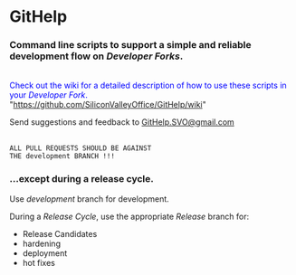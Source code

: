 # GitHelp

### Command line scripts to support a simple and reliable development flow on *Developer Forks*.

<br><font color=blue>Check out the wiki for a detailed description of how to use these scripts in your *Developer Fork*.</font>
<br>"https://github.com/SiliconValleyOffice/GitHelp/wiki"

Send suggestions and feedback to GitHelp.SVO@gmail.com
<br><br>
```
ALL PULL REQUESTS SHOULD BE AGAINST
THE development BRANCH !!!
```

### ...except during a release cycle.

Use *development* branch for development.

During a _Release Cycle_, use the appropriate *Release* branch for:
- Release Candidates
- hardening
- deployment
- hot fixes

